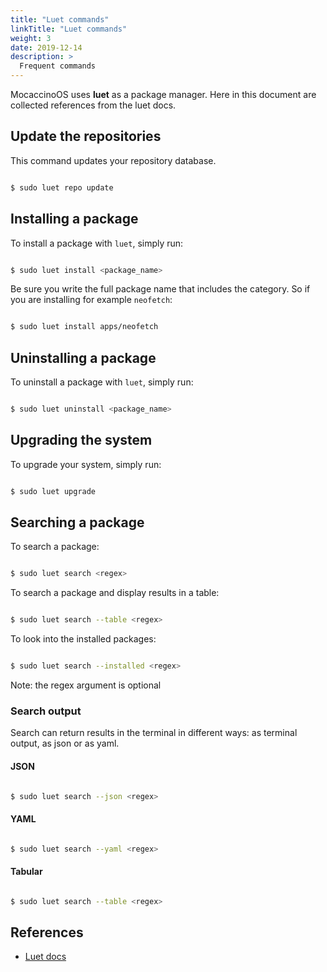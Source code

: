 ```yaml
---
title: "Luet commands"
linkTitle: "Luet commands"
weight: 3
date: 2019-12-14
description: >
  Frequent commands
---
```


MocaccinoOS uses **luet** as a package manager. Here in this document are collected references from the luet docs.

## Update the repositories

This command updates your repository database.

```bash

$ sudo luet repo update

```

## Installing a package

To install a package with `luet`, simply run:

```bash

$ sudo luet install <package_name>

```
Be sure you write the full package name that includes the category. 
So if you are installing for example `neofetch`:

```bash

$ sudo luet install apps/neofetch

```

## Uninstalling a package

To uninstall a package with `luet`, simply run:

```bash

$ sudo luet uninstall <package_name>

```

## Upgrading the system

To upgrade your system, simply run:

```bash

$ sudo luet upgrade

```

## Searching a package

To search a package:

```bash

$ sudo luet search <regex>

```

To search a package and display results in a table:

```bash

$ sudo luet search --table <regex>

```

To look into the installed packages:

```bash

$ sudo luet search --installed <regex>

```

Note: the regex argument is optional


### Search output

Search can return results in the terminal in different ways: as terminal output, as json or as yaml.

#### JSON

```bash

$ sudo luet search --json <regex>

```

#### YAML

```bash

$ sudo luet search --yaml <regex>

```

#### Tabular


```bash

$ sudo luet search --table <regex>

```

## References

- [Luet docs](https://luet.io/docs/concepts/overview/usage/)
